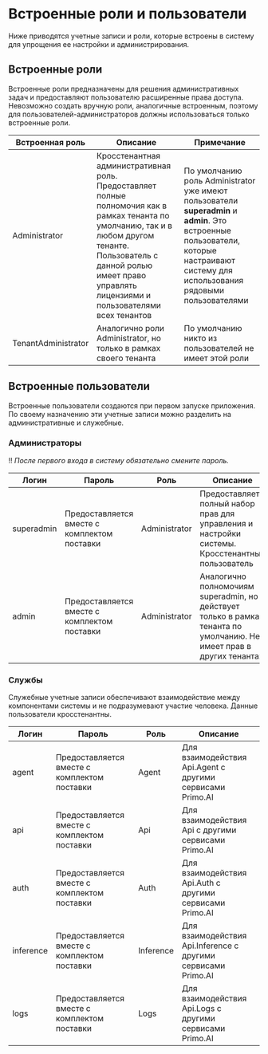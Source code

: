 # Встроенные роли и пользователи

Ниже приводятся учетные записи и роли, которые встроены в систему для упрощения ее настройки и администрирования. 


## Встроенные роли

Встроенные роли предназначены для решения административных задач и предоставляют пользователю расширенные права доступа. Невозможно создать вручную роли, аналогичные встроенным, поэтому для пользователей-администраторов должны использоваться только встроенные роли. 

| Встроенная роль       | Описание                                         |  Примечание |
| --------------------- | ------------------------------------------------ | ------------ | 
| Administrator         | Кросстенантная административная роль. Предоставляет полные полномочия как в рамках тенанта по умолчанию, так и в любом другом тенанте. <br> Пользователь с данной ролью имеет право управлять лицензиями и пользователями всех тенантов </br> | По умолчанию роль Administrator уже имеют пользователи **superadmin** и **admin**.  Это встроенные пользователи, которые настраивают систему для использования рядовыми пользователями |
| TenantAdministrator   | Аналогично роли Administrator, но только в рамках своего тенанта | По умолчанию никто из пользователей не имеет этой роли |


## Встроенные пользователи

Встроенные пользователи создаются при первом запуске приложения. По своему назначению эти учетные записи можно разделить на административные и служебные.

### Администраторы

:bangbang: *После первого входа в систему обязательно смените пароль.*

| Логин     | Пароль            | Роль               | Описание                                         |  
| ----------------------- | ----------------- | ------------------ | ----------------------------- |
| superadmin              | Предоставляется вместе с комплектом поставки         | Administrator      | Предоставляет полный набор прав для управления и настройки системы. Кросстенантный пользователь  |
| admin                   | Предоставляется вместе с комплектом поставки          | Administrator      | Аналогично полномочиям superadmin, но действует только в рамках тенанта по умолчанию. Не имеет прав в других тенантах |


### Службы

Служебные учетные записи обеспечивают взаимодействие между компонентами системы и не подразумевают участие человека. Данные пользователи кросстенантны.


| Логин      | Пароль            | Роль               | Описание                                                           |  
| ----------------------- | ----------------- | ------------------ | ------------------------------------------------------------------ |
| agent                   | Предоставляется вместе с комплектом поставки          | Agent              | Для взаимодействия Api.Agent с другими сервисами Primo.AI |
| api                     | Предоставляется вместе с комплектом поставки          | Api                | Для взаимодействия Api с другими сервисами Primo.AI       |
| auth                    | Предоставляется вместе с комплектом поставки         | Auth               | Для взаимодействия Api.Auth с другими сервисами Primo.AI  |
| inference               | Предоставляется вместе с комплектом поставки          | Inference          | Для взаимодействия Api.Inference с другими сервисами Primo.AI |
| logs                    | Предоставляется вместе с комплектом поставки         | Logs               | Для взаимодействия Api.Logs с другими сервисами Primo.AI |




